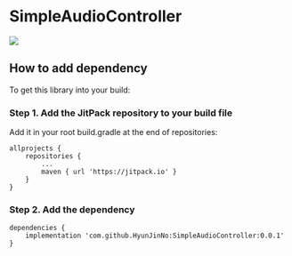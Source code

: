 # SimpleAudioController

[![](https://jitpack.io/v/HyunJinNo/SimpleAudioController.svg)](https://jitpack.io/#HyunJinNo/SimpleAudioController)

## How to add dependency

To get this library into your build:

### Step 1. Add the JitPack repository to your build file

Add it in your root build.gradle at the end of repositories:

```
allprojects {
    repositories {
        ...
        maven { url 'https://jitpack.io' }
    }
}
```

### Step 2. Add the dependency

```
dependencies {
    implementation 'com.github.HyunJinNo:SimpleAudioController:0.0.1'
}
```
